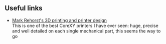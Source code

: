 ## Useful links

- [Mark Rehorst's 3D printing and printer design](https://drmrehorst.blogspot.com/)<br>
  This is one of the best CoreXY printers I have ever seen: huge, precise and well detailed on each single mechanical part,
this seems the way to go
